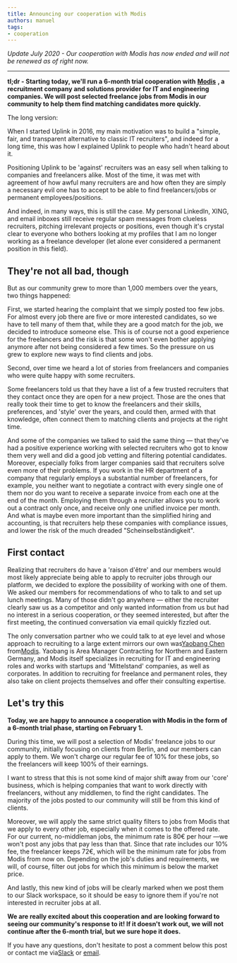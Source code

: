 ```yaml
---
title: Announcing our cooperation with Modis
authors: manuel
tags:
- cooperation
---
```


_Update July 2020 - Our cooperation with Modis has now ended and will not be renewed as of right now._

---

**tl;dr - Starting today, we'll run a 6-month trial cooperation with** [**Modis**](https://www.modis.com/) **, a recruitment company and solutions provider for IT and engineering companies. We will post selected freelance jobs from Modis in our community to help them find matching candidates more quickly.**

<!--truncate-->

The long version:

When I started Uplink in 2016, my main motivation was to build a "simple, fair, and transparent alternative to classic IT recruiters", and indeed for a long time, this was how I explained Uplink to people who hadn't heard about it.

Positioning Uplink to be 'against' recruiters was an easy sell when talking to companies and freelancers alike. Most of the time, it was met with agreement of how awful many recruiters are and how often they are simply a necessary evil one has to accept to be able to find freelancers/jobs or permanent employees/positions.

And indeed, in many ways, this is still the case. My personal LinkedIn, XING, and email inboxes still receive regular spam messages from clueless recruiters, pitching irrelevant projects or positions, even though it's crystal clear to everyone who bothers looking at my profiles that I am no longer working as a freelance developer (let alone ever considered a permanent position in this field).

## They're not all bad, though

But as our community grew to more than 1,000 members over the years, two things happened:

First, we started hearing the complaint that we simply posted too few jobs. For almost every job there are five or more interested candidates, so we have to tell many of them that, while they are a good match for the job, we decided to introduce someone else. This is of course not a good experience for the freelancers and the risk is that some won't even bother applying anymore after not being considered a few times. So the pressure on us grew to explore new ways to find clients and jobs.

Second, over time we heard a lot of stories from freelancers and companies who were quite happy with some recruiters.

Some freelancers told us that they have a list of a few trusted recruiters that they contact once they are open for a new project. Those are the ones that really took their time to get to know the freelancers and their skills, preferences, and 'style' over the years, and could then, armed with that knowledge, often connect them to matching clients and projects at the right time.

And some of the companies we talked to said the same thing — that they've had a positive experience working with selected recruiters who got to know them very well and did a good job vetting and filtering potential candidates. Moreover, especially folks from larger companies said that recruiters solve even more of their problems. If you work in the HR department of a company that regularly employs a substantial number of freelancers, for example, you neither want to negotiate a contract with every single one of them nor do you want to receive a separate invoice from each one at the end of the month. Employing them through a recruiter allows you to work out a contract only once, and receive only one unified invoice per month. And what is maybe even more important than the simplified hiring and accounting, is that recruiters help these companies with compliance issues, and lower the risk of the much dreaded "Scheinselbständigkeit".

## First contact

Realizing that recruiters do have a 'raison d'être' and our members would most likely appreciate being able to apply to recruiter jobs through our platform, we decided to explore the possibility of working with one of them. We asked our members for recommendations of who to talk to and set up lunch meetings. Many of those didn't go anywhere — either the recruiter clearly saw us as a competitor and only wanted information from us but had no interest in a serious cooperation, or they seemed interested, but after the first meeting, the continued conversation via email quickly fizzled out.

The only conversation partner who we could talk to at eye level and whose approach to recruiting to a large extent mirrors our own was[Yaobang Chen](https://www.linkedin.com/in/yaobang-chen-bb45711a/) from[Modis](https://www.modis.com/). Yaobang is Area Manager Contracting for Northern and Eastern Germany, and Modis itself specializes in recruiting for IT and engineering roles and works with startups and 'Mittelstand' companies, as well as corporates. In addition to recruiting for freelance and permanent roles, they also take on client projects themselves and offer their consulting expertise.

## Let's try this

**Today, we are happy to announce a cooperation with Modis in the form of a 6-month trial phase, starting on February 1.**

During this time, we will post a selection of Modis' freelance jobs to our community, initially focusing on clients from Berlin, and our members can apply to them. We won't charge our regular fee of 10% for these jobs, so the freelancers will keep 100% of their earnings.

I want to stress that this is not some kind of major shift away from our 'core' business, which is helping companies that want to work directly with freelancers, without any middlemen, to find the right candidates. The majority of the jobs posted to our community will still be from this kind of clients.

Moreover, we will apply the same strict quality filters to jobs from Modis that we apply to every other job, especially when it comes to the offered rate. For our current, no-middleman jobs, the minimum rate is 80€ per hour —we won't post any jobs that pay less than that. Since that rate includes our 10% fee, the freelancer keeps 72€, which will be the minimum rate for jobs from Modis from now on. Depending on the job's duties and requirements, we will, of course, filter out jobs for which this minimum is below the market price.

And lastly, this new kind of jobs will be clearly marked when we post them to our Slack workspace, so it should be easy to ignore them if you're not interested in recruiter jobs at all.

**We are really excited about this cooperation and are looking forward to seeing our community's response to it! If it doesn't work out, we will not continue after the 6-month trial, but we sure hope it does.**

If you have any questions, don't hesitate to post a comment below this post or contact me via[Slack](https://uplinkhq.slack.com/team/U1LB9UVJQ) or [email](mailto:manuel@uplink.tech).
